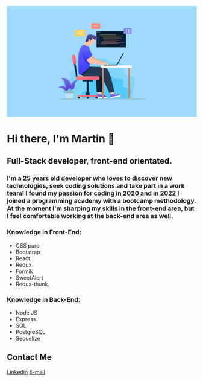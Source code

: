 ![image](https://github.com/TinchoRas/TinchoRas/blob/main/code-quality-standard.jpg)
# Hi there, I'm Martin 👋
   ## Full-Stack developer, front-end orientated.
   ### I'm a 25 years old developer who loves to discover new technologies, seek coding solutions and take part in a work team! I found my passion for coding in 2020 and in 2022 I joined a programming academy with a bootcamp methodology. At the moment I'm sharping my skills in the front-end area, but I feel comfortable working at the back-end area as well.
   ### Knowledge in Front-End:
   * CSS puro
   * Bootstrap
   * React
   * Redux
   * Formik
   * SweetAlert
   * Redux-thunk.
### Knowledge in Back-End:
   * Node JS
   * Express
   * SQL
   * PostgreSQL 
   * Sequelize
   
## Contact Me
[Linkedin](https://www.linkedin.com/in/mart%C3%ADn-raschinsky-083546158/)
[E-mail]()
